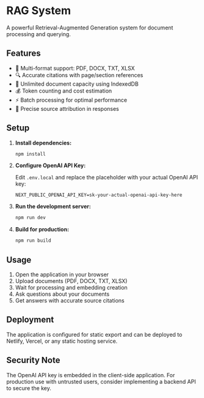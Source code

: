 # RAG System

A powerful Retrieval-Augmented Generation system for document processing and querying.

## Features

- 📄 Multi-format support: PDF, DOCX, TXT, XLSX
- 🔍 Accurate citations with page/section references
- 💾 Unlimited document capacity using IndexedDB
- 💰 Token counting and cost estimation
- ⚡ Batch processing for optimal performance
- 🎯 Precise source attribution in responses

## Setup

1. **Install dependencies:**
   ```bash
   npm install
   ```

2. **Configure OpenAI API Key:**

   Edit `.env.local` and replace the placeholder with your actual OpenAI API key:
   ```
   NEXT_PUBLIC_OPENAI_API_KEY=sk-your-actual-openai-api-key-here
   ```

3. **Run the development server:**
   ```bash
   npm run dev
   ```

4. **Build for production:**
   ```bash
   npm run build
   ```

## Usage

1. Open the application in your browser
2. Upload documents (PDF, DOCX, TXT, XLSX)
3. Wait for processing and embedding creation
4. Ask questions about your documents
5. Get answers with accurate source citations

## Deployment

The application is configured for static export and can be deployed to Netlify, Vercel, or any static hosting service.

## Security Note

The OpenAI API key is embedded in the client-side application. For production use with untrusted users, consider implementing a backend API to secure the key.